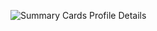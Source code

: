 ![Summary Cards Profile Details](https://github-profile-summary-cards.vercel.app/api/cards/profile-details?username=shariar-ahamed&theme=dracula)
